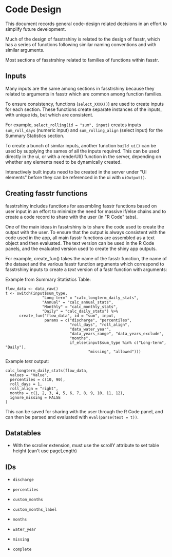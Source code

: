 # Code Design

This document records general code-design related decisions in an effort to 
simplify future development.

Much of the design of fasstrshiny is related to the design of fasstr, which has
a series of functions following similar naming conventions and with similar
arguments.

Most sections of fasstrshiny related to families of functions within fasstr.

## Inputs

Many inputs are the same among sections in fasstrshiny because they related to
arguments in fasstr which are common among function families.

To ensure consistency, functions (`select_XXXX()`) are used to create inputs for
each section. These functions create separate instances of the inputs, with
unique ids, but which are consistent.

For example, `select_rolling(id = "sum", input)` creates inputs `sum_roll_days`
(numeric input) and `sum_rolling_align` (select input) for the Summary
Statistics section.

To create a bunch of similar inputs, another function `build_ui()` can be used
by supplying the sames of all the inputs required. This can be used directly in
the ui, or with a renderUI() function in the server, depending on whether any
elements need to be dynamically created.

Interactively built inputs need to be created in the server under "UI elements" 
before they can be referenced in the ui with `uiOutput()`.

## Creating fasstr functions

fasstrshiny includes functions for assembling fasstr
functions based on user input in an effort to minimize the need for massive
if/else chains and to create a code record to share with the user (in "R Code"
tabs).

One of the main ideas in fasstrshiny is to share the code used to create the
output with the user. To ensure that the output is always consistent with the
code used in the app, all main fasstr functions are assembled as a text object
and then evaluated. The text version can be used in the R Code panels, and the
evaluated version used to create the shiny app outputs.

For example, create_fun() takes the name of the fasstr function, the name of the
dataset and the various fasstr function arguments which correspond to
fasstrshiny inputs to create a *text* version of a fastr function with
arguments:

Example from Summary Statistics Table:

```
flow_data <- data_raw()
t <- switch(input$sum_type,
                "Long-term" = "calc_longterm_daily_stats",
                "Annual" = "calc_annual_stats",
                "Monthly" = "calc_monthly_stats",
                "Daily" = "calc_daily_stats") %>%
      create_fun("flow_data", id = "sum", input,
                 params = c("discharge", "percentiles",
                            "roll_days", "roll_align",
                            "data_water_year",
                            "data_years_range", "data_years_exclude",
                            "months",
                            if_else(input$sum_type %in% c("Long-term", "Daily"),
                                    "missing", "allowed")))
```

Example *text* output:

```
calc_longterm_daily_stats(flow_data,
  values = "Value",
  percentiles = c(10, 90),
  roll_days = 1,
  roll_align = "right",
  months = c(1, 2, 3, 4, 5, 6, 7, 8, 9, 10, 11, 12),
  ignore_missing = FALSE
)
```

This can be saved for sharing with the user through the R Code panel, and can 
then be parsed and evaluated with `eval(parse(text = t))`.


## Datatables

- With the scroller extension, must use the scrollY attribute to set table height
  (can't use pageLength)

## IDs

- `discharge`
- `percentiles`
- `custom_months`
- `custom_months_label`
- `months`
- `water_year`

- `missing`
- `complete`
